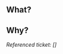 ## What?

<!-- What changes are made? If there are many changes, a list might be a good format. -->


## Why?

<!-- Why are these changes made? -->


_Referenced ticket: []_
<!-- If there is a Jira issue for this, add the id (e.g. HVG-123) between the brackets above, and a link to that issue will be created. -->

<!-- Finally, if that makes sense, add screenshots and/or GIF's below, preferably with headlines and/or descriptions -->

